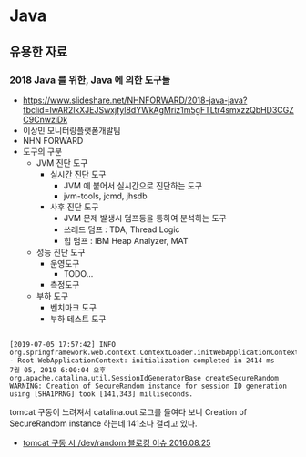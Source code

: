 # Java
## 유용한 자료
### 2018 Java 를 위한, Java 에 의한 도구들
* https://www.slideshare.net/NHNFORWARD/2018-java-java?fbclid=IwAR2lkXJEJSwxjfyl8dYWkAgMriz1m5gFTLtr4smxzzQbHD3CGZC9CnwziDk
* 이상민 모니터링플랫폼개발팀
* NHN FORWARD
* 도구의 구분
  * JVM 진단 도구
    * 실시간 진단 도구
      * JVM 에 붙어서 실시간으로 진단하는 도구
      * jvm-tools, jcmd, jhsdb
    * 사후 진단 도구
      * JVM 문제 발생시 덤프등을 통하여 분석하는 도구
      * 쓰레드 덤프 : TDA, Thread Logic
      * 힙 덤프 : IBM Heap Analyzer, MAT
  * 성능 진단 도구
    * 운영도구
      * TODO...
    * 측정도구
  * 부하 도구
    * 벤치마크 도구
    * 부하 테스트 도구


##

```
[2019-07-05 17:57:42] INFO  org.springframework.web.context.ContextLoader.initWebApplicationContext(ContextLoader.java:325) - Root WebApplicationContext: initialization completed in 2414 ms
7월 05, 2019 6:00:04 오후 org.apache.catalina.util.SessionIdGeneratorBase createSecureRandom
WARNING: Creation of SecureRandom instance for session ID generation using [SHA1PRNG] took [141,343] milliseconds.
```

tomcat 구동이 느려져서 catalina.out 로그를 들여다 보니 Creation of SecureRandom instance 하는데 141초나 걸리고 있다.

* [tomcat 구동 시 /dev/random 블로킹 이슈 2016.08.25](https://lng1982.tistory.com/261)